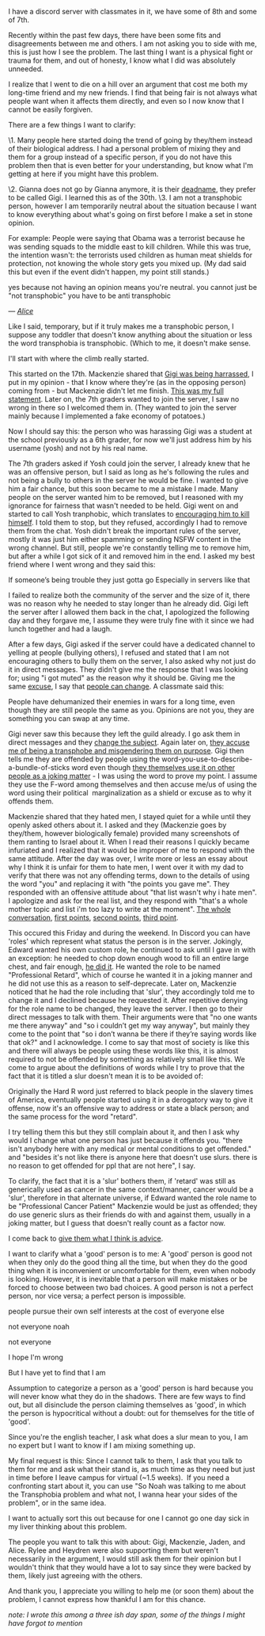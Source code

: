 ﻿I have a discord server with classmates in it, we have some of 8th and some of 7th.

Recently within the past few days, there have been some fits and disagreements between me and others. I am not asking you to side with me, this is just how I see the problem. The last thing I want is a physical fight or trauma for them, and out of honesty, I know what I did was absolutely unneeded.

I realize that I went to die on a hill over an argument that cost me both my long-time friend and my new friends. I find that being fair is not always what people want when it affects them directly, and even so I now know that I cannot be easily forgiven. 

There are a few things I want to clarify:

\1. Many people here started doing the trend of going by they/them instead of their biological address. I had a personal problem of mixing they and them for a group instead of a specific person, if you do not have this problem then that is even better for your understanding, but know what I'm getting at here if you might have this problem.

\2. Gianna does not go by Gianna anymore, it is their [deadname](https://en.wikipedia.org/wiki/Deadnaming), they prefer to be called Gigi. I learned this as of the 30th.
\3. I am not a transphobic person, however I am temporarily neutral about the situation because I want to know everything about what's going on first before I make a set in stone opinion.

For example: People were saying that Obama was a terrorist because he was sending squads to the middle east to kill children. While this was true, the intention wasn't: the terrorists used children as human meat shields for protection, not knowing the whole story gets you mixed up. (My dad said this but even if the event didn't happen, my point still stands.)

yes because not having an opinion means you're neutral. you cannot just be "not transphobic" you have to be anti transphobic

— [*Alice*](https://drive.google.com/file/d/1_ywPMkXJ-fbFF90isIVpwYXMdpQtiQD8/view?usp=sharing) 

Like I said, temporary, but if it truly makes me a transphobic person, I suppose any toddler that doesn't know anything about the situation or less the word transphobia is transphobic. (Which to me, it doesn't make sense.


I'll start with where the climb really started.


This started on the 17th.
Mackenzie shared that [Gigi was being harrassed](https://drive.google.com/file/d/1r_oukOTAySg3Iu9s0OSGbC0_6F2FCPq1/view?usp=sharing), I put in my opinion - that I know where they're (as in the opposing person) coming from - but Mackenzie didn't let me finish. [This was my full statement](https://drive.google.com/file/d/10464lxdHfuwswnYhkGdzcgZ-FKv_1WPA/view?usp=sharing). Later on, the 7th graders wanted to join the server, I saw no wrong in there so I welcomed them in. (They wanted to join the server mainly because I implemented a fake economy of potatoes.)

Now I should say this: the person who was harassing Gigi was a student at the school previously as a 6th grader, for now we'll just address him by his username (yosh) and not by his real name.

The 7th graders asked if Yosh could join the server, I already knew that he was an offensive person, but I said as long as he's following the rules and not being a bully to others in the server he would be fine. I wanted to give him a fair chance, but this soon became to me a mistake I made. Many people on the server wanted him to be removed, but I reasoned with my ignorance for fairness that wasn't needed to be held. Gigi went on and started to call Yosh tranphobic, which translates to [encouraging him to kill himself](https://drive.google.com/file/d/1pfnNn5w1-w4eoHydKE3OJDucN63p9WEV/view?usp=sharing). I told them to stop, but they refused, accordingly I had to remove them from the chat. Yosh didn't break the important rules of the server, mostly it was just him either spamming or sending NSFW content in the wrong channel. But still, people we're constantly telling me to remove him, but after a while I got sick of it and removed him in the end. I asked my best friend where I went wrong and they said this:

If someone’s being trouble they just gotta go
Especially in servers like that

I failed to realize both the community of the server and the size of it, there was no reason why he needed to stay longer than he already did. Gigi left the server after I allowed them back in the chat, I apologized the following day and they forgave me, I assume they were truly fine with it since we had lunch together and had a laugh.

After a few days, Gigi asked if the server could have a dedicated channel to yelling at people (bullying others), I refused and stated that I am not encouraging others to bully them on the server, I also asked why not just do it in direct messages. They didn't give me the response that I was looking for; using "i got muted" as the reason why it should be. Giving me the same [excuse](https://drive.google.com/file/d/1pfnNn5w1-w4eoHydKE3OJDucN63p9WEV/view?usp=sharing), I say that [people can change](https://drive.google.com/file/d/1sWIjhNJ_jr-0YeqgKuw61_ldVFbkwqU8/view?usp=sharing). A classmate said this:

People have dehumanized their enemies in wars for a long time, even though they are still people the same as you. Opinions are not you, they are something you can swap at any time.

Gigi never saw this because they left the guild already. I go ask them in direct messages and they [change the subject](https://drive.google.com/file/d/10ej21P6qVZCrte0FqhhIEIS9wFkHkyvp/view?usp=sharing). Again later on, [they accuse me of being a transphobe and misgendering them on purpose](https://drive.google.com/file/d/1gKGOf_0ltj8pkYC3OamjfFES4JX3kc_1/view?usp=sharing). Gigi then tells me they are offended by people using the word-you-use-to-describe-a-bundle-of-sticks word even though [they themselves use it on other people as a joking matter](https://drive.google.com/file/d/1EOXqDF6iBnsAAVOiUg3RFQQoaqxecwEI/view?usp=sharing) - I was using the word to prove my point. I assume they use the F-word among themselves and then accuse me/us of using the word using their political  marginalization as a shield or excuse as to why it offends them.


Mackenzie shared that they hated men, I stayed quiet for a while until they openly asked others about it. I asked and they (Mackenzie goes by they/them, however biologically female) provided many screenshots of them ranting to Israel about it. When I read their reasons I quickly became infuriated and I realized that it would be improper of me to respond with the same attitude. After the day was over, I write more or less an essay about why I think it is unfair for them to hate men, I went over it with my dad to verify that there was not any offending terms, down to the details of using the word "you" and replacing it with "the points you gave me". They responded with an offensive attitude about "that list wasn't why i hate men". I apologize and ask for the real list, and they respond with "that's a whole mother topic and list i'm too lazy to write at the moment". [The whole conversation](https://drive.google.com/file/d/106F25XCSgbe2bYPB3pqtC9ZAw5ZUBdhU/view?usp=sharing), [first points](https://drive.google.com/file/d/105sfmMTepHlGsdL2b4vPcMT15Hjshn77/view?usp=sharing), [second points](https://drive.google.com/file/d/102xXOE_I6L8U4M5M50eM6xORCEiCENig/view?usp=sharing), [third point](https://drive.google.com/file/d/10-Yk3XUPtx8xkgC9sz0XvKsLL1PgUJLQ/view?usp=sharing).

This occured this Friday and during the weekend.
In Discord you can have 'roles' which represent what status the person is in the server.
Jokingly, Edward wanted his own custom role, he continued to ask until I gave in with an exception: he needed to chop down enough wood to fill an entire large chest, and fair enough, [he did it](https://drive.google.com/file/d/1vbH16x0L7GIiHg4LHnbkYywSV2XO7wAw/view?usp=sharing). He wanted the role to be named "Professional Retard", which of course he wanted it in a joking manner and he did not use this as a reason to self-deprecate. Later on, Mackenzie noticed that he had the role including that 'slur', they accordingly told me to change it and I declined because he requested it. After repetitive denying for the role name to be changed, they leave the server. I then go to their direct messages to talk with them. Their arguments were that "no one wants me there anyway" and "so i couldn’t get my way anyway", but mainly they come to the point that "so i don’t wanna be there if they’re saying words like that ok?" and I acknowledge. I come to say that most of society is like this and there will always be people using these words like this, it is almost required to not be offended by something as relatively small like this. We come to argue about the definitions of words while I try to prove that the fact that it is titled a slur doesn't mean it is to be avoided of:

Originally the Hard R word just referred to black people in the slavery times of America, eventually people started using it in a derogatory way to give it offense, now it's an offensive way to address or state a black person; and the same process for the word "retard".

I try telling them this but they still complain about it, and then I ask why would I change what one person has just because it offends you. "there isn't anybody here with any medical or mental conditions to get offended." and "besides it's not like there is anyone here that doesn't use slurs. there is no reason to get offended for ppl that are not here", I say.


To clarify, the fact that it is a 'slur' bothers them, if 'retard' was still as generically used as cancer in the same context/manner, cancer would be a 'slur', therefore in that alternate universe, if Edward wanted the role name to be "Professional Cancer Patient" Mackenzie would be just as offended; they do use generic slurs as their friends do with and against them, usually in a joking matter, but I guess that doesn't really count as a factor now.

I come back to [give them what I think is advice](https://drive.google.com/file/d/1GGXgLuWmY_N0KsEJCuenDKbPbKjPI1U8/view?usp=sharing).

I want to clarify what a 'good' person is to me:
A 'good' person is good not when they only do the good thing all the time, but when they do the good thing when it is inconvenient or uncomfortable for them, even when nobody is looking. However, it is inevitable that a person will make mistakes or be forced to choose between two bad choices.
A good person is not a perfect person, nor vice versa; a perfect person is impossible.

people pursue their own self interests at the cost of everyone else

not everyone noah

not everyone 

I hope I'm wrong

But I have yet to find that I am



Assumption to categorize a person as a 'good' person is hard because you will never know what they do in the shadows. There are few ways to find out, but all disinclude the person claiming themselves as 'good', in which the person is hypocritical without a doubt: out for themselves for the title of 'good'.


Since you're the english teacher, I ask what does a slur mean to you, I am no expert but I want to know if I am mixing something up.

My final request is this:
Since I cannot talk to them, I ask that you talk to them for me and ask what their stand is, as much time as they need but just in time before I leave campus for virtual (~1.5 weeks). 
If you need a confronting start about it, you can use "So Noah was talking to me about the Transphobia problem and what not, I wanna hear your sides of the problem", or in the same idea.

I want to actually sort this out because for one I cannot go one day sick in my liver thinking about this problem.

The people you want to talk this with about: Gigi, Mackenzie, Jaden, and Alice. Rylee and Heydren were also supporting them but weren't necessarily in the argument, I would still ask them for their opinion but I wouldn't think that they would have a lot to say since they were backed by them, likely just agreeing with the others.

And thank you, I appreciate you willing to help me (or soon them) about the problem, I cannot express how thankful I am for this chance.

*note: I wrote this among a three ish day span, some of the things I might have forgot to mention*
